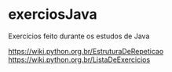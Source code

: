 # exerciosJava
Exercícios feito durante os estudos de Java


https://wiki.python.org.br/EstruturaDeRepeticao 
https://wiki.python.org.br/ListaDeExercicios